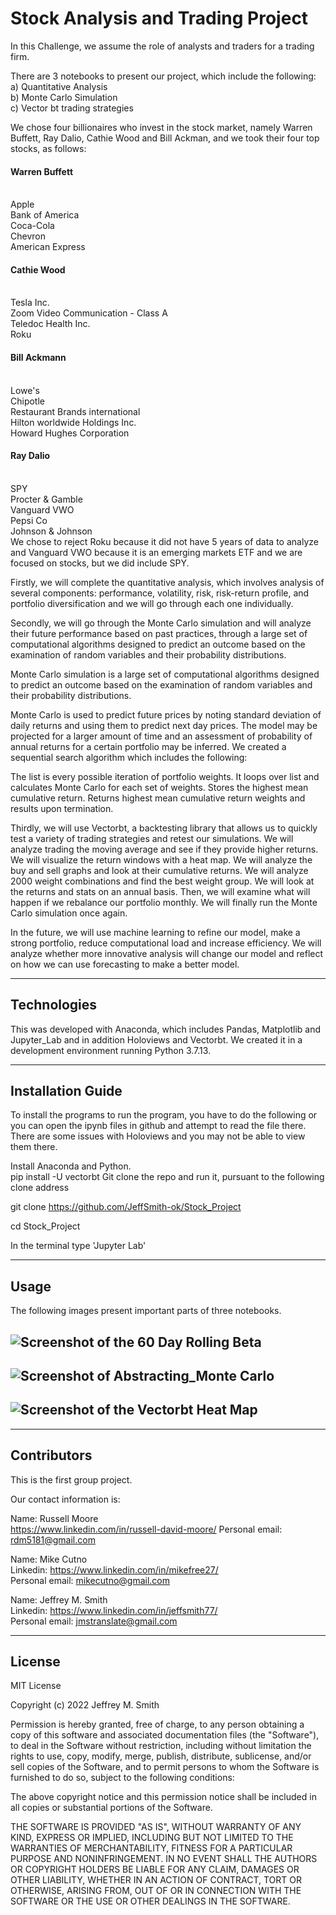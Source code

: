 # Stock Analysis and Trading Project

In this Challenge, we assume the role of analysts and traders for a trading firm.

There are 3 notebooks to present our project, which include the following: </br>
a) Quantitative Analysis </br>
b) Monte Carlo Simulation </br>
c) Vector bt trading strategies

We chose four billionaires who invest in the stock market, namely Warren Buffett, Ray Dalio, Cathie Wood and Bill Ackman, and we took their four top stocks, as follows:

#### Warren Buffett

</br>
Apple
</br>
Bank of America
</br>
Coca-Cola
</br>
Chevron
</br>
American Express

#### Cathie Wood

</br>
Tesla Inc.
</br>
Zoom Video Communication - Class A
</br>
Teledoc Health Inc.
</br>
Roku

#### Bill Ackmann

</br>
Lowe's
</br>
Chipotle
</br>
Restaurant Brands international
</br>
Hilton worldwide Holdings Inc.
</br>
Howard Hughes Corporation

#### Ray Dalio

</br>
SPY
</br>
Procter & Gamble
</br>
Vanguard VWO
</br>
Pepsi Co
</br>
Johnson & Johnson
</br>
We chose to reject Roku because it did not have 5 years of data to analyze and Vanguard VWO because it is an emerging markets ETF and we are focused on stocks, but we did include SPY.

Firstly, we will complete the quantitative analysis, which involves analysis of several components: performance, volatility, risk, risk-return profile, and portfolio diversification and we will go through each one individually.

Secondly, we will go through the Monte Carlo simulation and will analyze their future performance based on past practices, through a large set of computational algorithms designed to predict an outcome based on the examination of random variables and their probability distributions.

Monte Carlo simulation is a large set of computational algorithms designed to predict an outcome based on the examination of random variables and their probability distributions.

Monte Carlo is used to predict future prices by noting standard deviation of daily returns and using them to predict next day prices. The model may be projected for a larger amount of time and an assessment of probability of annual returns for a certain portfolio may be inferred. We created a sequential search algorithm which includes the following:

The list is every possible iteration of portfolio weights.
It loops over list and calculates Monte Carlo for each set of weights.
Stores the highest mean cumulative return.
Returns highest mean cumulative return weights and results upon termination.

Thirdly, we will use Vectorbt, a backtesting library that allows us to quickly test a variety of trading strategies and retest our simulations. We will analyze trading the moving average and see if they provide higher returns. We will visualize the return windows with a heat map. We will analyze the buy and sell graphs and look at their cumulative returns. We will analyze 2000 weight combinations and find the best weight group. We will look at the returns and stats on an annual basis. Then, we will examine what will happen if we rebalance our portfolio monthly. We will finally run the Monte Carlo simulation once again.

In the future, we will use machine learning to refine our model, make a strong portfolio, reduce computational load and increase efficiency. We will analyze whether more innovative analysis will change our model and reflect on how we can use forecasting to make a better model.

---

## Technologies

This was developed with Anaconda, which includes Pandas, Matplotlib and Jupyter_Lab and in addition Holoviews and Vectorbt. We created it in a development environment running Python 3.7.13.

---

## Installation Guide

To install the programs to run the program, you have to do the following or you can open the ipynb files in github and attempt to read the file there. There are some issues with Holoviews and you may not be able to view them there.

Install Anaconda and Python. </br>
pip install -U vectorbt
Git clone the repo and run it, pursuant to the following clone address

git clone https://github.com/JeffSmith-ok/Stock_Project

cd Stock_Project

In the terminal type 'Jupyter Lab'

---

## Usage

The following images present important parts of three notebooks.

## ![Screenshot of the 60 Day Rolling Beta](images/60_Day_Rolling_Beta.jpeg) </br>

## ![Screenshot of Abstracting_Monte Carlo](images/Abstracting_MC.jpeg) </br>

## ![Screenshot of the Vectorbt Heat Map](images/Heat_Map_Vectorbt.jpeg) </br>

---

## Contributors

This is the first group project.

Our contact information is:

Name: Russell Moore </br>
https://www.linkedin.com/in/russell-david-moore/
Personal email: rdm5181@gmail.com </br>

Name: Mike Cutno </br>
Linkedin: https://www.linkedin.com/in/mikefree27/ </br>
Personal email: mikecutno@gmail.com </br>

Name: Jeffrey M. Smith </br>
Linkedin: https://www.linkedin.com/in/jeffsmith77/ </br>
Personal email: jmstranslate@gmail.com </br>

---

## License

MIT License

Copyright (c) 2022 Jeffrey M. Smith

Permission is hereby granted, free of charge, to any person obtaining a copy of this software and associated documentation files (the "Software"), to deal in the Software without restriction, including without limitation the rights to use, copy, modify, merge, publish, distribute, sublicense, and/or sell
copies of the Software, and to permit persons to whom the Software is furnished to do so, subject to the following conditions:

The above copyright notice and this permission notice shall be included in all copies or substantial portions of the Software.

THE SOFTWARE IS PROVIDED "AS IS", WITHOUT WARRANTY OF ANY KIND, EXPRESS OR IMPLIED, INCLUDING BUT NOT LIMITED TO THE WARRANTIES OF MERCHANTABILITY, FITNESS FOR A PARTICULAR PURPOSE AND NONINFRINGEMENT. IN NO EVENT SHALL THE AUTHORS OR COPYRIGHT HOLDERS BE LIABLE FOR ANY CLAIM, DAMAGES OR OTHER LIABILITY, WHETHER IN AN ACTION OF CONTRACT, TORT OR OTHERWISE, ARISING FROM, OUT OF OR IN CONNECTION WITH THE SOFTWARE OR THE USE OR OTHER DEALINGS IN THE
SOFTWARE.

```

```
